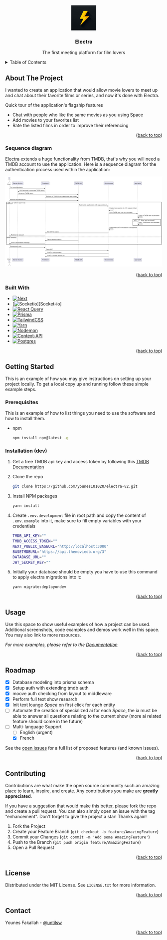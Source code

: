 <a id="readme-top"></a>

<!-- PROJECT LOGO -->
<br />
<div align="center">
  <a href="https://github.com/younes101020/electra-v2">
    <img src="public/img/logo.jpg" alt="Logo" width="80" height="80">
  </a>

  <h3 align="center">Electra</h3>

  <p align="center">
    The first meeting platform for film lovers
    <br />
  </p>
</div>

<!-- TABLE OF CONTENTS -->
<details>
  <summary>Table of Contents</summary>
  <ol>
    <li>
      <a href="#about-the-project">About The Project</a>
      <ul>
        <li><a href="#sequence-diagram">Sequence diagram</a></li>
        <li><a href="#built-with">Built With</a></li>
      </ul>
    </li>
    <li>
      <a href="#getting-started">Getting Started</a>
      <ul>
        <li><a href="#prerequisites">Prerequisites</a></li>
        <li><a href="#installation">Installation</a></li>
      </ul>
    </li>
    <li><a href="#usage">Usage</a></li>
    <li><a href="#roadmap">Roadmap</a></li>
    <li><a href="#contributing">Contributing</a></li>
    <li><a href="#license">License</a></li>
    <li><a href="#contact">Contact</a></li>
    <li><a href="#acknowledgments">Acknowledgments</a></li>
  </ol>
</details>

<!-- ABOUT THE PROJECT -->

## About The Project

I wanted to create an application that would allow movie lovers to meet up and chat about their favorite films or series, and now it's done with Electra.

Quick tour of the application's flagship features

- Chat with people who like the same movies as you using Space
- Add movies to your favorites list
- Rate the listed films in order to improve their referencing

<p align="right">(<a href="#readme-top">back to top</a>)</p>

### Sequence diagram

Electra extends a huge functionality from TMDB, that's why you will need a TMDB account to use the application. Here is a sequence diagram for the authentication process used within the application:

[![Authentication sequence diagram][sequence-diagram]](https://developer.themoviedb.org/reference/authentication-how-do-i-generate-a-session-id)

<p align="right">(<a href="#readme-top">back to top</a>)</p>

### Built With

- [![Next][Next.js]][Next-url]
- [![Socketio][Socket.io]][Socket-io]
- [![React Query][React-Query]][React-Query]
- [![Prisma][Prisma]][Prisma]
- [![TailwindCSS][TailwindCSS]][TailwindCSS]
- [![Yarn][Yarn]][Yarn]
- [![Nodemon][Nodemon]][Nodemon]
- [![Context-API][Context-API]][Context-API]
- [![Postgres][Postgres]][Postgres]

<p align="right">(<a href="#readme-top">back to top</a>)</p>

<!-- GETTING STARTED -->

## Getting Started

This is an example of how you may give instructions on setting up your project locally.
To get a local copy up and running follow these simple example steps.

### Prerequisites

This is an example of how to list things you need to use the software and how to install them.

- npm
  ```sh
  npm install npm@latest -g
  ```

### Installation (dev)

1. Get a free TMDB api key and access token by following this [TMDB Documentation](https://developer.themoviedb.org/docs/getting-started)
2. Clone the repo
   ```sh
   git clone https://github.com/younes101020/electra-v2.git
   ```
3. Install NPM packages
   ```sh
   yarn install
   ```
4. Create `.env.development` file in root path and copy the content of `.env.example` into it, make sure to fill empty variables with your credentials
   ```bash
   TMDB_API_KEY=""
   TMDB_ACCESS_TOKEN=""
   NEXT_PUBLIC_BASEURL="http://localhost:3000"
   BASETMDBURL="https://api.themoviedb.org/3"
   DATABASE_URL=""
   JWT_SECRET_KEY=""
   ```
5. Initially your database should be empty you have to use this command to apply electra migrations into it:

   ```sh
   yarn migrate:deployondev
   ```

<p align="right">(<a href="#readme-top">back to top</a>)</p>

<!-- USAGE EXAMPLES -->

## Usage

Use this space to show useful examples of how a project can be used. Additional screenshots, code examples and demos work well in this space. You may also link to more resources.

_For more examples, please refer to the [Documentation](https://example.com)_

<p align="right">(<a href="#readme-top">back to top</a>)</p>

<!-- ROADMAP -->

## Roadmap

- [x] Database modeling into prisma schema
- [x] Setup auth with extending tmdb auth
- [x] moove auth checking from layout to middleware
- [x] Perform full text show research
- [x] Init text lounge <em>Space</em> on first click for each entity
- [ ] Automate the creation of specialized ai for each <em>Space</em>, the ia must be able to answer all questions relating to the current show (more ai related feature should come in the future)
- [ ] Multi-language Support
  - [ ] English (urgent)
  - [x] French

See the [open issues](https://github.com/othneildrew/Best-README-Template/issues) for a full list of proposed features (and known issues).

<p align="right">(<a href="#readme-top">back to top</a>)</p>

<!-- CONTRIBUTING -->

## Contributing

Contributions are what make the open source community such an amazing place to learn, inspire, and create. Any contributions you make are **greatly appreciated**.

If you have a suggestion that would make this better, please fork the repo and create a pull request. You can also simply open an issue with the tag "enhancement".
Don't forget to give the project a star! Thanks again!

1. Fork the Project
2. Create your Feature Branch (`git checkout -b feature/AmazingFeature`)
3. Commit your Changes (`git commit -m 'Add some AmazingFeature'`)
4. Push to the Branch (`git push origin feature/AmazingFeature`)
5. Open a Pull Request

<p align="right">(<a href="#readme-top">back to top</a>)</p>

<!-- LICENSE -->

## License

Distributed under the MIT License. See `LICENSE.txt` for more information.

<p align="right">(<a href="#readme-top">back to top</a>)</p>

<!-- CONTACT -->

## Contact

Younes Fakallah - [@untilsw](https://twitter.com/untilsw)

<p align="right">(<a href="#readme-top">back to top</a>)</p>

<!-- MARKDOWN LINKS & IMAGES -->
<!-- https://www.markdownguide.org/basic-syntax/#reference-style-links -->

[contributors-shield]: https://img.shields.io/github/contributors/othneildrew/Best-README-Template.svg?style=for-the-badge
[contributors-url]: https://github.com/othneildrew/Best-README-Template/graphs/contributors
[forks-shield]: https://img.shields.io/github/forks/othneildrew/Best-README-Template.svg?style=for-the-badge
[forks-url]: https://github.com/othneildrew/Best-README-Template/network/members
[stars-shield]: https://img.shields.io/github/stars/othneildrew/Best-README-Template.svg?style=for-the-badge
[stars-url]: https://github.com/othneildrew/Best-README-Template/stargazers
[issues-shield]: https://img.shields.io/github/issues/othneildrew/Best-README-Template.svg?style=for-the-badge
[issues-url]: https://github.com/othneildrew/Best-README-Template/issues
[license-shield]: https://img.shields.io/github/license/othneildrew/Best-README-Template.svg?style=for-the-badge
[license-url]: https://github.com/othneildrew/Best-README-Template/blob/master/LICENSE.txt
[linkedin-shield]: https://img.shields.io/badge/-LinkedIn-black.svg?style=for-the-badge&logo=linkedin&colorB=555
[linkedin-url]: https://linkedin.com/in/othneildrew
[sequence-diagram]: public/img/auth-sequence-diagram.png
[Next.js]: https://img.shields.io/badge/next.js-000000?style=for-the-badge&logo=nextdotjs&logoColor=white
[Socket.io]: https://img.shields.io/badge/Socket.io-black?style=for-the-badge&logo=socket.io&badgeColor=010101
[Prisma]: https://img.shields.io/badge/Prisma-3982CE?style=for-the-badge&logo=Prisma&logoColor=white
[Yarn]: https://img.shields.io/badge/yarn-%232C8EBB.svg?style=for-the-badge&logo=yarn&logoColor=white
[Next-url]: https://nextjs.org/
[Context-API]: https://img.shields.io/badge/Context--Api-000000?style=for-the-badge&logo=react
[Nodemon]: https://img.shields.io/badge/NODEMON-%23323330.svg?style=for-the-badge&logo=nodemon&logoColor=%BBDEAD
[TailwindCSS]: https://img.shields.io/badge/tailwindcss-%2338B2AC.svg?style=for-the-badge&logo=tailwind-css&logoColor=white
[React-Query]: https://img.shields.io/badge/-React%20Query-FF4154?style=for-the-badge&logo=react%20query&logoColor=white
[React-url]: https://reactjs.org/
[Postgres]: https://img.shields.io/badge/postgres-%23316192.svg?style=for-the-badge&logo=postgresql&logoColor=white